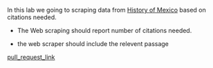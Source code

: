 In this lab we going to scraping data from [History of Mexico](https://en.wikipedia.org/wiki/History_of_Mexico) based on citations needed.
* The Web scraping should report number of citations needed.

* the web scraper should include the relevent passage


[pull_request_link](https://github.com/monaSalih/web-scraper/pull/1)
<!-- t-->
<!-- xodf -->